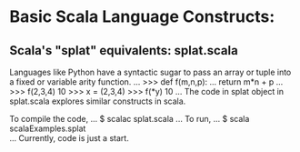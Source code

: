 # Basic Scala Language Constructs:

## Scala's "splat" equivalents: splat.scala
  Languages like Python have a syntactic sugar to
  pass an array or tuple into a fixed or variable
  arity function.
  ...
     >>> def f(m,n,p):
     \.\.\.   return m*n + p
     \.\.\.
     >>> f(2,3,4)
     10
     >>> x = (2,3,4)
     >>> f(*y)
     10
  ...
  The code in splat object in splat.scala explores
  similar constructs in scala.

  To compile the code, 
  ...
     $ scalac splat.scala
  ...
  To run,
  ...
     $ scala scalaExamples.splat  
  ...
  Currently, code is just a start.
